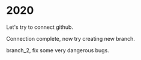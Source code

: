 # 2020
Let's try to connect github.

Connection complete, now try creating new branch.

branch_2, fix some very dangerous bugs.
